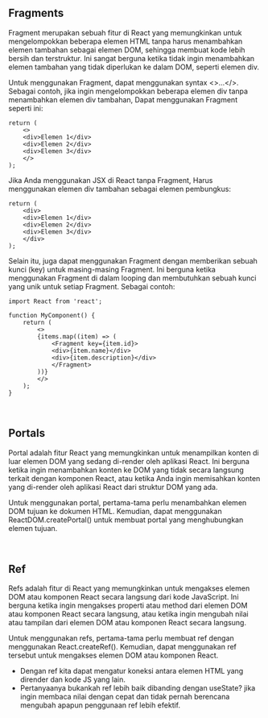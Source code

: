 ## Fragments

Fragment merupakan sebuah fitur di React yang memungkinkan untuk mengelompokkan beberapa elemen HTML tanpa harus menambahkan elemen tambahan sebagai elemen DOM, sehingga membuat kode lebih bersih dan terstruktur. Ini sangat berguna ketika tidak ingin menambahkan elemen tambahan yang tidak diperlukan ke dalam DOM, seperti elemen div.

Untuk menggunakan Fragment, dapat menggunakan syntax <>...</>. Sebagai contoh, jika ingin mengelompokkan beberapa elemen div tanpa menambahkan elemen div tambahan, Dapat menggunakan Fragment seperti ini:

    return (
        <>
        <div>Elemen 1</div>
        <div>Elemen 2</div>
        <div>Elemen 3</div>
        </>
    );

Jika Anda menggunakan JSX di React tanpa Fragment, Harus menggunakan elemen div tambahan sebagai elemen pembungkus:

    return (
        <div>
        <div>Elemen 1</div>
        <div>Elemen 2</div>
        <div>Elemen 3</div>
        </div>
    );

Selain itu, juga dapat menggunakan Fragment dengan memberikan sebuah kunci (key) untuk masing-masing Fragment. Ini berguna ketika menggunakan Fragment di dalam looping dan membutuhkan sebuah kunci yang unik untuk setiap Fragment. Sebagai contoh:

    import React from 'react';

    function MyComponent() {
        return (
            <>
            {items.map((item) => (
                <Fragment key={item.id}>
                <div>{item.name}</div>
                <div>{item.description}</div>
                </Fragment>
            ))}
            </>
        );
    }
    
<br />

## Portals

Portal adalah fitur React yang memungkinkan untuk menampilkan konten di luar elemen DOM yang sedang di-render oleh aplikasi React. Ini berguna ketika ingin menambahkan konten ke DOM yang tidak secara langsung terkait dengan komponen React, atau ketika Anda ingin memisahkan konten yang di-render oleh aplikasi React dari struktur DOM yang ada.

Untuk menggunakan portal, pertama-tama perlu menambahkan elemen DOM tujuan ke dokumen HTML. Kemudian, dapat menggunakan ReactDOM.createPortal() untuk membuat portal yang menghubungkan elemen tujuan.

<br />

## Ref

Refs adalah fitur di React yang memungkinkan untuk mengakses elemen DOM atau komponen React secara langsung dari kode JavaScript. Ini berguna ketika ingin mengakses properti atau method dari elemen DOM atau komponen React secara langsung, atau ketika ingin mengubah nilai atau tampilan dari elemen DOM atau komponen React secara langsung.

Untuk menggunakan refs, pertama-tama perlu membuat ref dengan menggunakan React.createRef(). Kemudian, dapat menggunakan ref tersebut untuk mengakses elemen DOM atau komponen React.
-   Dengan ref kita dapat mengatur koneksi antara elemen HTML yang dirender dan kode JS yang lain.
-   Pertanyaanya bukankah ref lebih baik dibanding dengan useState? jika ingin membaca nilai dengan cepat dan tidak pernah berencana mengubah apapun penggunaan ref lebih efektif.

